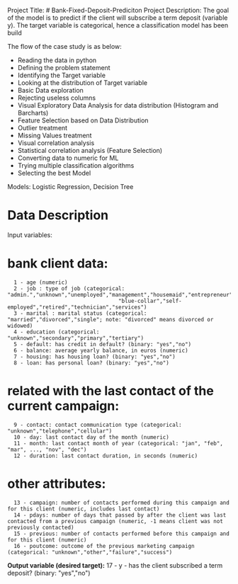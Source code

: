 Project Title: # Bank-Fixed-Deposit-Prediciton
Project Description: The goal of the model is to predict if the client will subscribe a term deposit (variable y).
The target variable is categorical, hence a classification model has been build

The flow of the case study is as below:
  * Reading the data in python
  * Defining the problem statement
  * Identifying the Target variable
  * Looking at the distribution of Target variable
  * Basic Data exploration
  * Rejecting useless columns
  * Visual Exploratory Data Analysis for data distribution (Histogram and Barcharts)
  * Feature Selection based on Data Distribution
  * Outlier treatment
  * Missing Values treatment
  * Visual correlation analysis
  * Statistical correlation analysis (Feature Selection)
  * Converting data to numeric for ML
  * Trying multiple classification algorithms
  * Selecting the best Model
 
 Models: Logistic Regression, Decision Tree
 
 # Data Description
Input variables:
   # bank client data:
      1 - age (numeric)
      2 - job : type of job (categorical: "admin.","unknown","unemployed","management","housemaid","entrepreneur","student",
                                       "blue-collar","self-employed","retired","technician","services") 
      3 - marital : marital status (categorical: "married","divorced","single"; note: "divorced" means divorced or widowed)
      4 - education (categorical: "unknown","secondary","primary","tertiary")
      5 - default: has credit in default? (binary: "yes","no")
      6 - balance: average yearly balance, in euros (numeric) 
      7 - housing: has housing loan? (binary: "yes","no")
      8 - loan: has personal loan? (binary: "yes","no")
   
   # related with the last contact of the current campaign:
      9 - contact: contact communication type (categorical: "unknown","telephone","cellular") 
      10 - day: last contact day of the month (numeric)
      11 - month: last contact month of year (categorical: "jan", "feb", "mar", ..., "nov", "dec")
      12 - duration: last contact duration, in seconds (numeric)
   
   # other attributes:
      13 - campaign: number of contacts performed during this campaign and for this client (numeric, includes last contact)
      14 - pdays: number of days that passed by after the client was last contacted from a previous campaign (numeric, -1 means client was not previously contacted)
      15 - previous: number of contacts performed before this campaign and for this client (numeric)
      16 - poutcome: outcome of the previous marketing campaign (categorical: "unknown","other","failure","success")

  **Output variable (desired target):**
      17 - y - has the client subscribed a term deposit? (binary: "yes","no")
